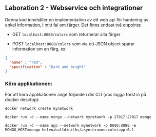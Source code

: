 ## Laboration 2 - Webservice och integrationer

Denna kod innehåller en implementation av ett web api för hantering av enkel information, i mitt fal om färger.
Det finns endast två enpoints:

- GET `localhost:8080/colors` som returnerar alla färger

- POST `localhost:8080/colors` som via ett JSON object sparar information om en färg, ex: 
```json
{
  "name" : "red",
  "specification" : "Dark and bright"
}
```

### Köra applikationen:

För att köra applikationen ange följande i din CLI (obs logga först in på docker desctop):

`docker network create mynetwork`

`docker run -d --name mongo --network mynetwork -p 27017:27017 mongo`

`docker run -d --name app --network mynetwork -p 8080:8080 -e MONGO_HOST=mongo helenahalldiniths/asynchronouscolorapp:0.1
`